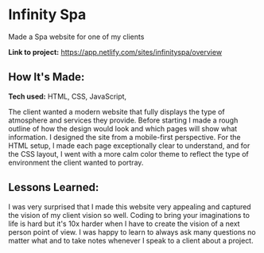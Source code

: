 # Infinity Spa

Made a Spa website for one of my clients

**Link to project:** https://app.netlify.com/sites/infinityspa/overview

## How It's Made:

**Tech used:** HTML, CSS, JavaScript, 

The client wanted a modern website that fully displays the type of atmosphere and services they provide. Before starting I made a rough outline of how the design would look and which pages will show what information. I designed the site from a mobile-first perspective. For the HTML setup, I made each page exceptionally clear to understand, and for the CSS layout, I went with a more calm color theme to reflect the type of environment the client wanted to portray.


## Lessons Learned:

I was very surprised that I made this website very appealing and captured the vision of my client vision so well. Coding to bring your imaginations to life is hard but it's 10x harder when I have to create the vision of a next person point of view. I was happy to learn to always ask many questions no matter what and to take notes whenever I speak to a client about a project.


